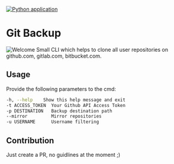 [![Python application](https://github.com/AlexanderHieser/git-backup/actions/workflows/pylint.yml/badge.svg)](https://github.com/AlexanderHieser/git-backup/actions/workflows/pylint.yml)

# Git Backup

![Welcome](/docu/git_backup_header.png)
Small CLI which helps to clone all user repositories on github.com, gitlab.com, bitbucket.com.

## Usage

Provide the following parameters to the cmd:

```bash
-h, --help    Show this help message and exit
-t ACCESS_TOKEN  Your Github API Access Token
-p DESTINATION   Backup destination path
--mirror         Mirror repositories
-u USERNAME      Username filtering
```

## Contribution
Just create a PR, no guidlines at the moment ;)

